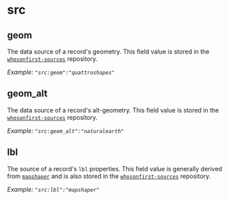 # src

## geom
The data source of a record's geometry. This field value is stored in the [`whosonfirst-sources`](https://github.com/whosonfirst/whosonfirst-sources/tree/master/sources) repository.

_Example: `"src:geom":"quattroshapes"`_

## geom_alt
The data source of a record's alt-geometry. This field value is stored in the [`whosonfirst-sources`](https://github.com/whosonfirst/whosonfirst-sources/tree/master/sources) repository.

_Example: `"src:geom_alt":"naturalearth"`_

## lbl
The source of a record's `lbl` properties. This field value is generally derived from [`mapshaper`](https://github.com/mbloch/mapshaper) and is also stored in the [`whosonfirst-sources`](https://github.com/whosonfirst/whosonfirst-sources/tree/master/sources) repository.

_Example: `"src:lbl":"mapshaper"`_